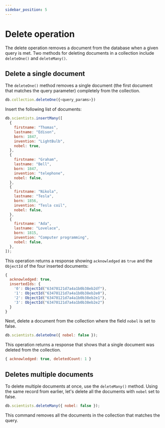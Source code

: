 ```yaml
---
sidebar_position: 5
---
```


# Delete operation

The delete operation removes a document from the database when a given query is met.
Two methods for deleting documents in a collection include `deleteOne()` and `deleteMany()`.

## Delete a single document

The `deleteOne()` method removes a single document (the first document that matches the query parameter) completely from the collection.

```js
db.collection.deleteOne({<query_params>})
```

Insert the following list of documents:

```js
db.scientists.insertMany([
  {
    firstname: "Thomas",
    lastname: "Edison",
    born: 1847,
    invention: "LightBulb",
    nobel: true,
  },
  {
    firstname: "Graham",
    lastname: "Bell",
    born: 1847,
    invention: "telephone",
    nobel: false,
  },
  {
    firstname: "Nikola",
    lastname: "Tesla",
    born: 1856,
    invention: "Tesla coil",
    nobel: false,
  },
  {
    firstname: "Ada",
    lastname: "Lovelace",
    born: 1815,
    invention: "Computer programming",
    nobel: false,
  },
]);
```

This operation returns a response showing `acknowledged` as `true` and the `ObjectId` of the four inserted documents:

```js
{
  acknowledged: true,
  insertedIds: {
    '0': ObjectId("63470121d7a4a1b0b38eb2df"),
    '1': ObjectId("63470121d7a4a1b0b38eb2e0"),
    '2': ObjectId("63470121d7a4a1b0b38eb2e1"),
    '3': ObjectId("63470121d7a4a1b0b38eb2e2")
  }
}
```

Next, delete a document from the collection where the field `nobel` is set to false.

```js
db.scientists.deleteOne({ nobel: false });
```

This operation returns a response that shows that a single document was deleted from the collection.

```js
{ acknowledged: true, deletedCount: 1 }
```

## Deletes multiple documents

To delete multiple documents at once, use the `deleteMany()` method.
Using the same record from earlier, let's delete all the documents with `nobel` set to false.

```js
db.scientists.deleteMany({ nobel: false });
```

This command removes all the documents in the collection that matches the query.
